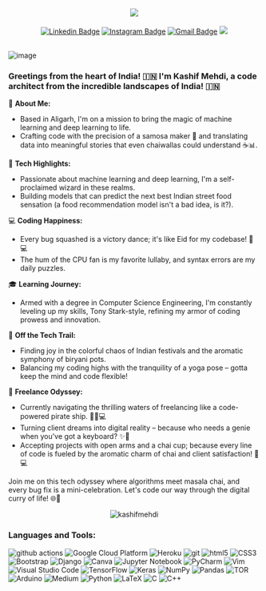 <h1 align="center">
  <a href="https://git.io/typing-svg">
    <img src="https://readme-typing-svg.herokuapp.com/?lines=Hello,+There!+👋;This+is+Kashif+Mehdi;Nice+to+meet+you!&center=true&size=31">
  </a>
</h1>

<div align="center">
  
[![Linkedin Badge](https://img.shields.io/badge/-kashifmehdi-blue?style=flat&logo=Linkedin&logoColor=white&link=https://www.linkedin.com/in/kashifmehdi/)](https://www.linkedin.com/in/kashifmehdi/)
[![Instagram Badge](https://img.shields.io/badge/-@kashif._.mehdi-green?style=flat&logo=instagram&logoColor=white&link=https://www.instagram.com/kashif._.mehdi/)](https://www.instagram.com/kashif._.mehdi/)
[![Gmail Badge](https://img.shields.io/badge/-kashifmehdi53-c14438?style=flat&logo=Gmail&logoColor=white&link=mailto:kashifmehdi53@gmail.com)](mailto:kashifmehdi53@gmail.com)
![](https://komarev.com/ghpvc/?username=kashifmehdi53&style=flat&color=828bed)

</div>
<br>
<img align="center" alt="image" src="https://raw.githubusercontent.com/kashifmehdi/kashifmehdi/main/header.png" />

### Greetings from the heart of India! 🇮🇳 I'm Kashif Mehdi, a code architect from the incredible landscapes of India! 🇮🇳

🚀 **About Me:**
- Based in Aligarh, I'm on a mission to bring the magic of machine learning and deep learning to life.
- Crafting code with the precision of a samosa maker 🥟 and translating data into meaningful stories that even chaiwallas could understand ☕📊.

🤖 **Tech Highlights:**
- Passionate about machine learning and deep learning, I'm a self-proclaimed wizard in these realms.
- Building models that can predict the next best Indian street food sensation (a food recommendation model isn't a bad idea, is it?).

💻 **Coding Happiness:**
- Every bug squashed is a victory dance; it's like Eid for my codebase! 🎉💻
- The hum of the CPU fan is my favorite lullaby, and syntax errors are my daily puzzles.

🎓 **Learning Journey:**
- Armed with a degree in Computer Science Engineering, I'm constantly leveling up my skills, Tony Stark-style, refining my armor of coding prowess and innovation.

🌈 **Off the Tech Trail:**
- Finding joy in the colorful chaos of Indian festivals and the aromatic symphony of biryani pots.
- Balancing my coding highs with the tranquility of a yoga pose – gotta keep the mind and code flexible!

💼 **Freelance Odyssey:**
- Currently navigating the thrilling waters of freelancing like a code-powered pirate ship. 🏴‍☠️💻
- Turning client dreams into digital reality – because who needs a genie when you've got a keyboard? ✨🧞
- Accepting projects with open arms and a chai cup; because every line of code is fueled by the aromatic charm of chai and client satisfaction! 🍵💻

Join me on this tech odyssey where algorithms meet masala chai, and every bug fix is a mini-celebration. Let's code our way through the digital curry of life! 🌐🍛


<!-- Feel free to add more sections or customize it as needed -->


<!--<details>
  <summary><b>Overall Github Stats</b></summary>
  <a href="https://github.com/kashifmehdi/"><img align="center" title="Kashif Mehdi's Github Stats" alt="Divy's Github Stats" src="https://github-readme-stats.vercel.app/api?username=kashifmehdi&count_private=true&show_icons=true" /></a>
</details> -->
<p align="center"> <img src="https://github-readme-stats.vercel.app/api?username=Kashif&show_icons=true&theme=gotham" alt="kashifmehdi" />

  ### **Languages and Tools:**  
<p>
  
  <img alt="github actions" src="https://img.shields.io/badge/githubactions-%232671E5.svg?style=for-the-badge&logo=githubactions&logoColor=white" />
  <img alt="Google Cloud Platform" src="https://img.shields.io/badge/GoogleCloud-%234285F4.svg?style=for-the-badge&logo=google-cloud&logoColor=white" />
  <img alt="Heroku" src="https://img.shields.io/badge/heroku-%23430098.svg?style=for-the-badge&logo=heroku&logoColor=white" />
  <img alt="git" src="https://img.shields.io/badge/git-%23F05033.svg?style=for-the-badge&logo=git&logoColor=white" />
  <img alt="html5" src="https://img.shields.io/badge/html5-%23E34F26.svg?style=for-the-badge&logo=html5&logoColor=white" />
  <img alt="CSS3" src="https://img.shields.io/badge/css3-%231572B6.svg?style=for-the-badge&logo=css3&logoColor=white" />
  <img alt="Bootstrap" src="https://img.shields.io/badge/bootstrap-%23563D7C.svg?style=for-the-badge&logo=bootstrap&logoColor=white" />
  <img alt="Django" src="https://img.shields.io/badge/django-%23092E20.svg?style=for-the-badge&logo=django&logoColor=white" />
  <img alt="Canva" src="https://img.shields.io/badge/Canva-%2300C4CC.svg?style=for-the-badge&logo=Canva&logoColor=white" />
  <img alt="Jupyter Notebook" src="https://img.shields.io/badge/jupyter-%23FA0F00.svg?style=for-the-badge&logo=jupyter&logoColor=white" />
  <img alt="PyCharm" src="https://img.shields.io/badge/pycharm-143?style=for-the-badge&logo=pycharm&logoColor=black&color=black&labelColor=green" />
  <img alt="Vim" src="https://img.shields.io/badge/VIM-%2311AB00.svg?style=for-the-badge&logo=vim&logoColor=white" />
   <img alt="Visual Studio Code" src="https://img.shields.io/badge/VisualStudioCode-0078d7.svg?style=for-the-badge&logo=visual-studio-code&logoColor=white" />
  <img alt="TensorFlow" src="https://img.shields.io/badge/TensorFlow-%23FF6F00.svg?style=for-the-badge&logo=TensorFlow&logoColor=white" />
  <img alt="Keras" src="https://img.shields.io/badge/Keras-%23D00000.svg?style=for-the-badge&logo=Keras&logoColor=white" />
  <img alt="NumPy" src="https://img.shields.io/badge/numpy-%23013243.svg?style=for-the-badge&logo=numpy&logoColor=white" />
  <img alt="Pandas" src="https://img.shields.io/badge/pandas-%23150458.svg?style=for-the-badge&logo=pandas&logoColor=white" />  
  <img alt="TOR" src="https://img.shields.io/badge/tor-%237E4798.svg?style=for-the-badge&logo=tor-project&logoColor=white" />
  <img alt="Arduino" src="https://img.shields.io/badge/-Arduino-00979D?style=for-the-badge&logo=Arduino&logoColor=white" />
  <img alt="Medium" src="https://img.shields.io/badge/Medium-12100E?style=for-the-badge&logo=medium&logoColor=white" />
  <img alt="Python" src="https://img.shields.io/badge/python-3670A0?style=for-the-badge&logo=python&logoColor=ffdd54" />
   <img alt="LaTeX" src="https://img.shields.io/badge/latex-%23008080.svg?style=for-the-badge&logo=latex&logoColor=white" />
  <img alt="C" src="https://img.shields.io/badge/c-%2300599C.svg?style=for-the-badge&logo=c&logoColor=white" />
  <img alt="C++" src="https://img.shields.io/badge/c++-%2300599C.svg?style=for-the-badge&logo=c%2B%2B&logoColor=white" />
  
</p>


